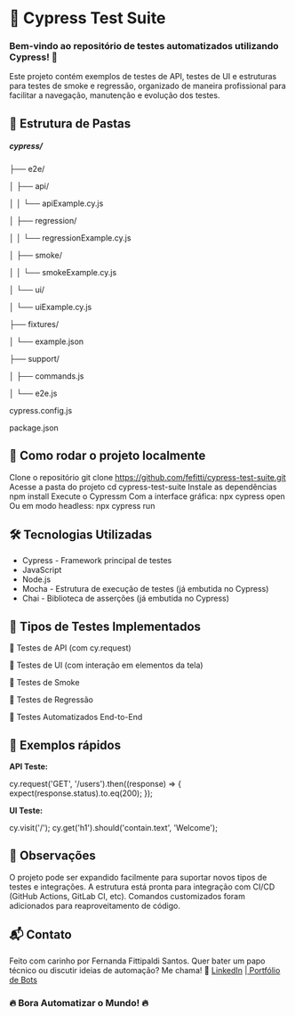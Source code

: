 # 🧪 Cypress Test Suite

### Bem-vindo ao repositório de testes automatizados utilizando Cypress! 🚀

Este projeto contém exemplos de testes de API, testes de UI e estruturas para testes de smoke e regressão, organizado de maneira profissional para facilitar a navegação, manutenção e evolução dos testes.

## 📂 Estrutura de Pastas
##### cypress/
├── e2e/

│   ├── api/

│   │   └── apiExample.cy.js

│   ├── regression/

│   │   └── regressionExample.cy.js

│   ├── smoke/

│   │   └── smokeExample.cy.js

│   └── ui/

│       └── uiExample.cy.js

├── fixtures/

│   └── example.json

├── support/

│   ├── commands.js

│   └── e2e.js


cypress.config.js

package.json


## 🚀 Como rodar o projeto localmente

Clone o repositório git clone https://github.com/fefitti/cypress-test-suite.git
Acesse a pasta do projeto cd cypress-test-suite
Instale as dependências npm install
Execute o Cypressm Com a interface gráfica: npx cypress open Ou em modo headless: npx cypress run

## 🛠 Tecnologias Utilizadas
- Cypress - Framework principal de testes 
- JavaScript 
- Node.js 
- Mocha - Estrutura de execução de testes (já embutida no Cypress)
- Chai - Biblioteca de asserções (já embutida no Cypress)

## 🧹 Tipos de Testes Implementados
🔹 Testes de API (com cy.request)

🔹 Testes de UI (com interação em elementos da tela) 

🔹 Testes de Smoke

🔹 Testes de Regressão

🔹 Testes Automatizados End-to-End

## 📄 Exemplos rápidos 
**API Teste:**

cy.request('GET', '/users').then((response) => { expect(response.status).to.eq(200); }); 

**UI Teste:**

cy.visit('/'); cy.get('h1').should('contain.text', 'Welcome');

## 📝 Observações 
O projeto pode ser expandido facilmente para suportar novos tipos de testes e integrações. A estrutura está pronta para integração com CI/CD (GitHub Actions, GitLab CI, etc). Comandos customizados foram adicionados para reaproveitamento de código.

## 📬 Contato 
Feito com carinho por Fernanda Fittipaldi Santos. 
Quer bater um papo técnico ou discutir ideias de automação? 
Me chama! 🚀 [LinkedIn](https://www.linkedin.com/in/fefitti/ "LinkedIn") |[ Portfólio de Bots](https://sites.google.com/view/botbrisado/home " Portfólio de Bots")

### 🔥 Bora Automatizar o Mundo! 🔥
